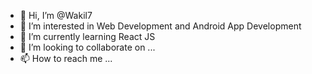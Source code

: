 - 👋 Hi, I’m @Wakil7
- 👀 I’m interested in Web Development and Android App Development
- 🌱 I’m currently learning React JS
- 💞️ I’m looking to collaborate on ...
- 📫 How to reach me ...

<!---
Wakil7/Wakil7 is a ✨ special ✨ repository because its `README.md` (this file) appears on your GitHub profile.
You can click the Preview link to take a look at your changes.
--->
